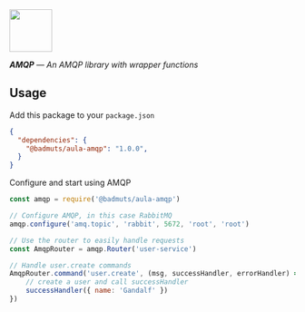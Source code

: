 <img src="https://emojipedia-us.s3.dualstack.us-west-1.amazonaws.com/thumbs/120/apple/129/speech-balloon_1f4ac.png" width="75"/>

_**AMQP** — An AMQP library with wrapper functions_

## Usage
Add this package to your `package.json`

```json
{
  "dependencies": {
    "@badmuts/aula-amqp": "1.0.0",
  }
}
```

Configure and start using AMQP

```js
const amqp = require('@badmuts/aula-amqp')

// Configure AMQP, in this case RabbitMQ
amqp.configure('amq.topic', 'rabbit', 5672, 'root', 'root')

// Use the router to easily handle requests
const AmqpRouter = amqp.Router('user-service')

// Handle user.create commands
AmqpRouter.command('user.create', (msg, successHandler, errorHandler) => {
    // create a user and call successHandler
    successHandler({ name: 'Gandalf' })
})
```
